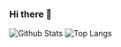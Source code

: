 ### Hi there 👋

![Github Stats](https://github-readme-stats.vercel.app/api?username=EdgyPanda&count_private=true&show_icons=true&include_all_commits=true)
![Top Langs](https://github-readme-stats.vercel.app/api/top-langs/?username=EdgyPanda&hide=TeX&layout=compact)

<!--
**EdgyPanda/EdgyPanda** is a ✨ _special_ ✨ repository because its `README.md` (this file) appears on your GitHub profile.

Here are some ideas to get you started:

- 🔭 I’m currently working on ...
- 🌱 I’m currently learning ...
- 👯 I’m looking to collaborate on ...
- 🤔 I’m looking for help with ...
- 💬 Ask me about ...
- 📫 How to reach me: ...
- 😄 Pronouns: ...
- ⚡ Fun fact: ...
-->
